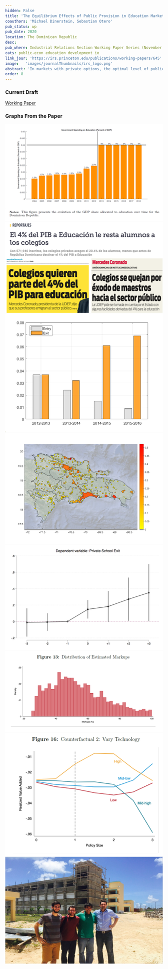 ```yaml
---
hidden: False
title: 'The Equilibrium Effects of Public Provision in Education Markets: Evidence from a Public School Construction Policy'
coauthors: 'Michael Dinerstein, Sebastian Otero'
pub_status: wp
pub_date: 2020
location: The Dominican Republic
desc:
pub_where: Industrial Relations Section Working Paper Series (November 645)
cats: public-econ education development io
link_jour: 'https://irs.princeton.edu/publications/working-papers/645'
image:   'images/journalThumbnails/irs_logo.png'
abstract: 'In markets with private options, the optimal level of public provision may require balancing a tradeoff between reducing private options market power with the possibility of crowding out potentially high-quality products. These considerations are particularly relevant in many developing countries education systems where state capacity is increasing but low levels of past public provision mean many private schools already exist. We study the equilibrium effects of public provision in the context of a large expansion of public schools in the Dominican Republic. Over a five-year period, the government aimed to increase the number of public school classrooms by 78%. Using an event study framework, we estimate the effect of a new public school on neighborhood outcomes and competing private schools, where we instrument for how quickly the public school construction project finished with the characteristics of the contractor randomly assigned to build the project. We find that a new public school increased public sector enrollment significantly. As public enrollment increased, a large number of private schools closed while the surviving schools lowered prices and increased school quality. To study how the level of public provision affects the overall level of quality in the market, we specify and estimate an empirical model of demand (students choosing schools) and supply (schools choosing whether to enter, stay open and what price to charge). We use the model estimates to calculate the level of public provision that maximizes learning. Due to equilibrium competitive effects, we find that the optimal level is non-monotonic in the quality of the increased public schooling.'
order: 8
---
```


### Current Draft

[Working Paper](../work/documents/SchoolConstructionGE/DNO_Nov_2020_WP.pdf)

### Graphs From the Paper

<div class='full'>
 <div class='row'>
   <div class='large-12 columns'>
     <div class='mod modBoxedSlider'>
       <div class='slides'>
         <div class='slide'>
           <img alt="" src="documents/SchoolConstructionGE/figure_2.png" />
         </div>
         <div class='slide'>
           <img alt="" src="documents/SchoolConstructionGE/media2.png" />
         </div>               
         <div class='slide'>
           <img alt="" src="documents/SchoolConstructionGE/Fig_EntryExit_2.png" />
         </div>   
         <div class='slide'>
           <img alt="" src="documents/SchoolConstructionGE/Map2_PShareBasica2012.png" />
         </div>                      
         <div class='slide'>
           <img alt="" src="documents/SchoolConstructionGE/eventStudy.png" />
         </div>         
         <div class='slide'>
           <img alt="" src="documents/SchoolConstructionGE/figure_13_MarkUps.png" />
         </div>
         <div class='slide'>
           <img alt="" src="documents/SchoolConstructionGE/figure_16_counterfactual.png" />
         </div>
         <div class='slide'>
           <img alt="" src="documents/SchoolConstructionGE/field.png" />
         </div>                             
       </div>
     </div>
   </div>
 </div>
